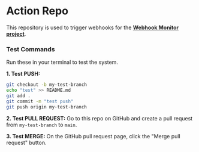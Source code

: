 # Action Repo

This repository is used to trigger webhooks for the **[Webhook Monitor project](https://github.com/your-username/webhook-repo)**.

### Test Commands

Run these in your terminal to test the system.

**1. Test PUSH:**
```bash
git checkout -b my-test-branch
echo "test" >> README.md
git add .
git commit -m "test push"
git push origin my-test-branch
```

**2. Test PULL REQUEST:**
Go to this repo on GitHub and create a pull request from `my-test-branch` to `main`.

**3. Test MERGE:**
On the GitHub pull request page, click the "Merge pull request" button.
